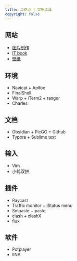 ```yaml
---
title: 工作流 | 实用工具
copyright: false
---
```


## 网站

- [图片制作](https://dummyimage.com/)
- [IT book](https://www.manongbook.com/)
- [壁纸](https://wallhaven.cc/)

## 环境

- Navicat + Apifox
- FinalShell
- Warp + iTerm2 + ranger
- Charles

## 文档

- Obsidian + PicGO + Github
- Typora + Sublime text

## 输入

- Vim
- 小鹤双拼

## 插件

- Raycast
- Traffic monitor + iStatus menu
- Snipaste + paste
- clash + clashX
- flux

## 软件

- Potplayer
- IINA
